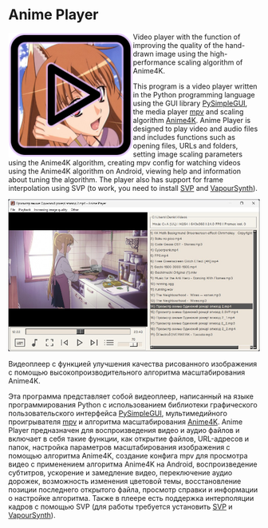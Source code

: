 # Anime Player

<img align="left" width="250" src="images/anime-player-icon.png" alt="Icon"/>

Video player with the function of improving the quality of the hand-drawn image using the high-performance scaling algorithm of Anime4K.

This program is a video player written in the Python programming language using the GUI library [PySimpleGUI](https://github.com/PySimpleGUI/PySimpleGUI), the media player [mpv](https://mpv.io/) and scaling algorithm [Anime4K](https://github.com/bloc97/Anime4K). Anime Player is designed to play video and audio files and includes functions such as opening files, URLs and folders, setting image scaling parameters using the Anime4K algorithm, creating mpv config for watching videos using the Anime4K algorithm on Android, viewing help and information about tuning the algorithm.
The player also has support for frame interpolation using SVP (to work, you need to install [SVP](https://www.svp-team.com/) and [VapourSynth](https://github.com/vapoursynth/vapoursynth/releases )).
<br clear="left"/>

![Screenshot](doc/screenshot.jpg)

Видеоплеер с функцией улучшения качества рисованного изображения с помощью высокопроизводительного алгоритма масштабирования Anime4K.

Эта программа представляет собой видеоплеер, написанный на языке программирования Python с использованием библиотеки графического пользовательского интерфейса [PySimpleGUI](https://github.com/PySimpleGUI/PySimpleGUI), мультимедийного проигрывателя [mpv](https://mpv.io/) и алгоритма масштабирования [Anime4K](https://github.com/bloc97/Anime4K). Anime Player предназначен для воспроизведения видео и аудио файлов и включает в себя такие функции, как открытие файлов, URL-адресов и папок, настройка параметров масштабирования изображения с помощью алгоритма Anime4K, создание конфига mpv для просмотра видео с применением алгоритма Anime4K на Android, воспроизведение субтитров, ускорение и замедление видео, переключение аудио дорожек, возможность изменения цветовой темы, восстановление позиции последнего открытого файла, просмотр справки и информации о настройке алгоритма.
Также в плеере есть поддержка интерполяции кадров с помощью SVP (для работы требуется установить [SVP](https://www.svp-team.com/) и [VapourSynth](https://github.com/vapoursynth/vapoursynth/releases)).
